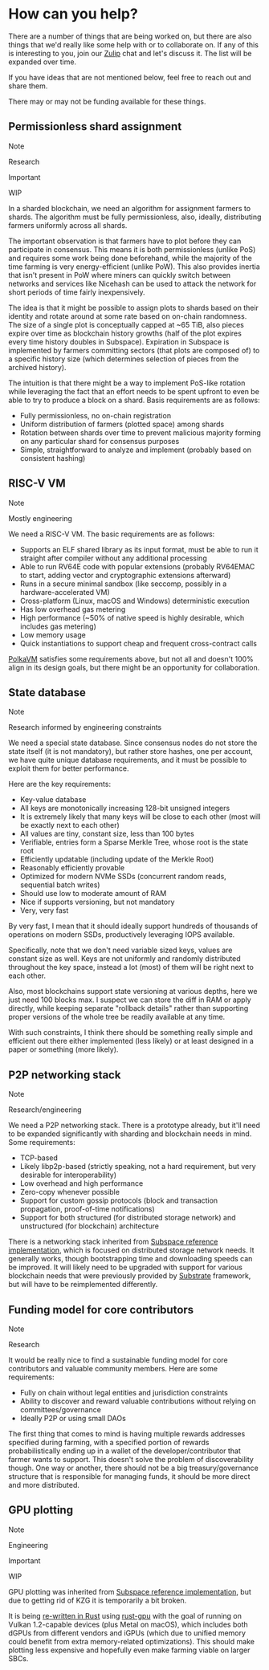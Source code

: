 # How can you help?

There are a number of things that are being worked on, but there are also things that we'd really like some help with or
to collaborate on. If any of this is interesting to you, join our [Zulip] chat and let's discuss it. The list will be
expanded over time.

[Zulip]: https://abundance.zulipchat.com/

If you have ideas that are not mentioned below, feel free to reach out and share them.

There may or may not be funding available for these things.

## Permissionless shard assignment

> [!NOTE]
> Research

> [!IMPORTANT]
> WIP

In a sharded blockchain, we need an algorithm for assignment farmers to shards. The algorithm must be fully
permissionless, also, ideally, distributing farmers uniformly across all shards.

The important observation is that farmers have to plot before they can participate in consensus. This means it is both
permissionless (unlike PoS) and requires some work being done beforehand, while the majority of the time farming is very
energy-efficient (unlike PoW). This also provides inertia that isn't present in PoW where miners can quickly switch
between networks and services like Nicehash can be used to attack the network for short periods of time fairly
inexpensively.

The idea is that it might be possible to assign plots to shards based on their identity and rotate around at some rate
based on on-chain randomness. The size of a single plot is conceptually capped at ~65 TiB, also pieces expire over time
as blockchain history growths (half of the plot expires every time history doubles in Subspace). Expiration in Subspace
is implemented by farmers committing sectors (that plots are composed of) to a specific history size (which determines
selection of pieces from the archived history).

The intuition is that there might be a way to implement PoS-like rotation while leveraging the fact that an effort needs
to be spent upfront to even be able to try to produce a block on a shard. Basis requirements are as follows:

* Fully permissionless, no on-chain registration
* Uniform distribution of farmers (plotted space) among shards
* Rotation between shards over time to prevent malicious majority forming on any particular shard for consensus purposes
* Simple, straightforward to analyze and implement (probably based on consistent hashing)

## RISC-V VM

> [!NOTE]
> Mostly engineering

We need a RISC-V VM. The basic requirements are as follows:

* Supports an ELF shared library as its input format, must be able to run it straight after compiler without any
  additional processing
* Able to run RV64E code with popular extensions (probably RV64EMAC to start, adding vector and cryptographic extensions
  afterward)
* Runs in a secure minimal sandbox (like seccomp, possibly in a hardware-accelerated VM)
* Cross-platform (Linux, macOS and Windows) deterministic execution
* Has low overhead gas metering
* High performance (~50% of native speed is highly desirable, which includes gas metering)
* Low memory usage
* Quick instantiations to support cheap and frequent cross-contract calls

[PolkaVM](https://github.com/paritytech/polkavm) satisfies some requirements above, but not all and doesn't 100% align
in its design goals, but there might be an opportunity for collaboration.

## State database

> [!NOTE]
> Research informed by engineering constraints

We need a special state database. Since consensus nodes do not store the state itself (it is not mandatory), but rather
store hashes, one per account, we have quite unique database requirements, and it must be possible to exploit them for
better performance.

Here are the key requirements:

* Key-value database
* All keys are monotonically increasing 128-bit unsigned integers
* It is extremely likely that many keys will be close to each other (most will be exactly next to each other)
* All values are tiny, constant size, less than 100 bytes
* Verifiable, entries form a Sparse Merkle Tree, whose root is the state root
* Efficiently updatable (including update of the Merkle Root)
* Reasonably efficiently provable
* Optimized for modern NVMe SSDs (concurrent random reads, sequential batch writes)
* Should use low to moderate amount of RAM
* Nice if supports versioning, but not mandatory
* Very, very fast

By very fast, I mean that it should ideally support hundreds of thousands of operations on modern SSDs, productively
leveraging IOPS available.

Specifically, note that we don't need variable sized keys, values are constant size as well. Keys are not uniformly and
randomly distributed throughout the key space, instead a lot (most) of them will be right next to each other.

Also, most blockchains support state versioning at various depths, here we just need 100 blocks max. I suspect we can
store the diff in RAM or apply directly, while keeping separate "rollback details" rather than supporting proper
versions of the whole tree be readily available at any time.

With such constraints, I think there should be something really simple and efficient out there either implemented (less
likely) or at least designed in a paper or something (more likely).

## P2P networking stack

> [!NOTE]
> Research/engineering

We need a P2P networking stack. There is a prototype already, but it'll need to be expanded significantly with sharding
and blockchain needs in mind. Some requirements:

* TCP-based
* Likely libp2p-based (strictly speaking, not a hard requirement, but very desirable for interoperability)
* Low overhead and high performance
* Zero-copy whenever possible
* Support for custom gossip protocols (block and transaction propagation, proof-of-time notifications)
* Support for both structured (for distributed storage network) and unstructured (for blockchain) architecture

There is a networking stack inherited from [Subspace reference implementation], which is focused on distributed storage
network needs. It generally works, though bootstrapping time and downloading speeds can be improved. It will likely need
to be upgraded with support for various blockchain needs that were previously provided by [Substrate] framework, but
will have to be reimplemented differently.

[Subspace reference implementation]: https://github.com/autonomys/subspace

[Substrate]: https://github.com/paritytech/polkadot-sdk/tree/master/substrate

## Funding model for core contributors

> [!NOTE]
> Research

It would be really nice to find a sustainable funding model for core contributors and valuable community members. Here
are some requirements:

* Fully on chain without legal entities and jurisdiction constraints
* Ability to discover and reward valuable contributions without relying on committees/governance
* Ideally P2P or using small DAOs

The first thing that comes to mind is having multiple rewards addresses specified during farming, with a specified
portion of rewards probabilistically ending up in a wallet of the developer/contributor that farmer wants to support.
This doesn't solve the problem of discoverability though. One way or another, there should not be a big
treasury/governance structure that is responsible for managing funds, it should be more direct and more distributed.

## GPU plotting

> [!NOTE]
> Engineering

> [!IMPORTANT]
> WIP

GPU plotting was inherited from [Subspace reference implementation], but due to getting rid of KZG it is temporarily a
bit broken.

It is being [re-written in Rust] using [rust-gpu] with the goal of running on Vulkan 1.2-capable devices (plus Metal on
macOS), which includes both dGPUs from different vendors and iGPUs (which due to unified memory could benefit from extra
memory-related optimizations). This should make plotting less expensive and hopefully even make farming viable on larger
SBCs.

[re-written in Rust]: https://github.com/nazar-pc/abundance/tree/2862d4ae59b60000e020bcbf38c4dcbd9a74f10e/crates/farmer/ab-proof-of-space-gpu

[rust-gpu]: https://github.com/Rust-GPU/rust-gpu

